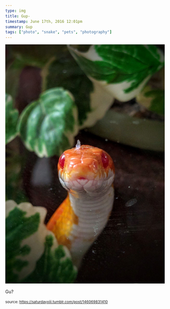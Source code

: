 ```yaml
---
type: img
title: Gup-
timestamp: June 17th, 2016 12:01pm
summary: Gup 
tags: ["photo", "snake", "pets", "photography"]
---
```

<img src="../media/146069831410.jpg"/>
                                                                                          <div class="caption"><p>Gu?</p> </div>
                                    
                
                
                
                
                                
<small>source: https://saturdayxiii.tumblr.com/post/146069831410</small>